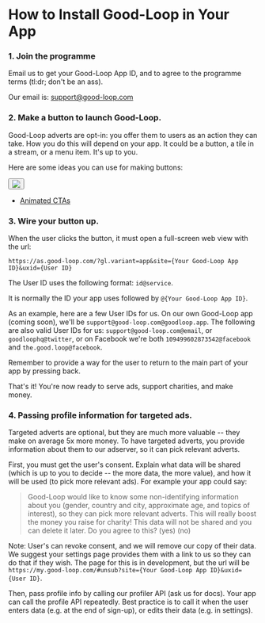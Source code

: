 
# How to Install Good-Loop in Your App

### 1. Join the programme

Email us to get your Good-Loop App ID, and to agree to the programme terms (tl:dr; don't be an ass).

Our email is: support@good-loop.com

### 2. Make a button to launch Good-Loop.   

Good-Loop adverts are opt-in: you offer them to users as an action they can take. How you do this will depend on your app. It could be a button, a tile in a stream, or a menu item. It's up to you.

Here are some ideas you can use for making buttons:


<button class='btn btn-light' >
	<img src='/img/buttons/donate-by-watching-button.png'>
</button>


* [Animated CTAs](https://drive.google.com/open?id=1_P-mfbkbJE3KAZNFzu2waB8SKwGkjj24)

### 3. Wire your button up. 

When the user clicks the button, it must open a full-screen web view with the url:

`https://as.good-loop.com/?gl.variant=app&site={Your Good-Loop App ID}&uxid={User ID}`

The User ID uses the following format: `id@service`.  

It is normally the ID your app uses followed by `@{Your Good-Loop App ID}`.

As an example, here are a few User IDs for us. 
On our own Good-Loop app (coming soon), we'll be 
`support@good-loop.com@goodloop.app`. The following are also valid User IDs for us: 
`support@good-loop.com@email`, or `goodloophq@twitter`, or on Facebook we're both `109499602873542@facebook` and `the.good.loop@facebook`.

Remember to provide a way for the user to return to the main part of your app by pressing back.

That's it! You're now ready to serve ads, support charities, and make money.

### 4. Passing profile information for targeted ads.   

Targeted adverts are optional, but they are much more valuable -- they make on average 5x more money. To have targeted adverts, you provide information about them to our adserver, so it can pick relevant adverts. 

First, you must get the user's consent. Explain what data will be shared (which is up to you to decide -- the more data, the more value), and how it will be used (to pick more relevant ads). For example your app could say:

> Good-Loop would like to know some non-identifying information about you (gender, country and city, approximate age, and topics of interest), so they can pick more relevant adverts. This will really boost the money you raise for charity! This data will not be shared and you can delete it later. 
> Do you agree to this? (yes) (no)

Note: User's can revoke consent, and we will remove our copy of their data. We suggest your settings page provides them with a link to us so they can do that if they wish. The page for this is in development, but the url will be `https://my.good-loop.com/#unsub?site={Your Good-Loop App ID}&uxid={User ID}`.

Then, pass profile info by calling our profiler API (ask us for docs). Your app can call the profile API repeatedly. Best practice is to call it when the user enters data (e.g. at the end of sign-up), or edits their data (e.g. in settings).   
